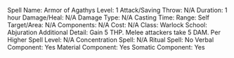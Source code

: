 
Spell Name: Armor of Agathys
Level: 1
Attack/Saving Throw: N/A
Duration: 1 hour
Damage/Heal: N/A
Damage Type: N/A
Casting Time: 
Range: Self
Target/Area: N/A
Components: N/A
Cost: N/A
Class: Warlock
School: Abjuration
Additional Detail: Gain 5 THP. Melee attackers take 5 DAM.
Per Higher Spell Level: N/A
Concentration Spell: N/A
Ritual Spell: No
Verbal Component: Yes
Material Component: Yes
Somatic Component: Yes
